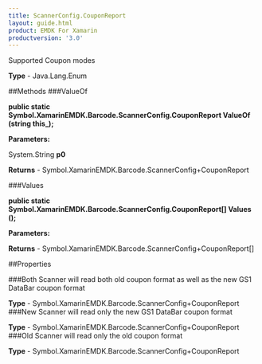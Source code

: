 ```yaml
---
title: ScannerConfig.CouponReport
layout: guide.html
product: EMDK For Xamarin 
productversion: '3.0' 
---
```

Supported Coupon modes

**Type** - Java.Lang.Enum

##Methods
###ValueOf

**public static Symbol.XamarinEMDK.Barcode.ScannerConfig.CouponReport ValueOf (string this_);**


        

**Parameters:**

System.String **p0** 

**Returns** - Symbol.XamarinEMDK.Barcode.ScannerConfig+CouponReport

###Values

**public static Symbol.XamarinEMDK.Barcode.ScannerConfig.CouponReport[] Values ();**


        

**Parameters:**

**Returns** - Symbol.XamarinEMDK.Barcode.ScannerConfig+CouponReport[]

##Properties

###Both
Scanner will read both old coupon format as well as the new GS1 DataBar coupon format

**Type** - Symbol.XamarinEMDK.Barcode.ScannerConfig+CouponReport
###New
Scanner will read only the new GS1 DataBar coupon format

**Type** - Symbol.XamarinEMDK.Barcode.ScannerConfig+CouponReport
###Old
Scanner will read only the old coupon format

**Type** - Symbol.XamarinEMDK.Barcode.ScannerConfig+CouponReport
